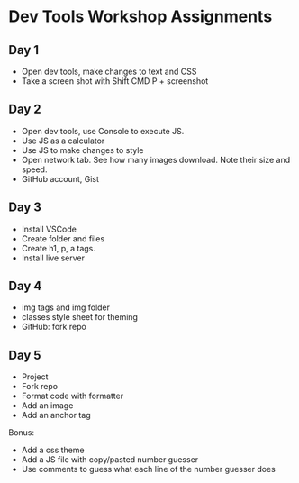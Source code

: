 # Dev Tools Workshop Assignments

## Day 1

* Open dev tools, make changes to text and CSS
* Take a screen shot with Shift CMD P + screenshot

## Day 2

* Open dev tools, use Console to execute JS.
* Use JS as a calculator
* Use JS to make changes to style
* Open network tab. See how many images download. Note their size and speed.
* GitHub account, Gist

## Day 3

* Install VSCode
* Create folder and files
* Create h1, p, a tags.
* Install live server

## Day 4

* img tags and img folder
* classes style sheet for theming
* GitHub: fork repo

## Day 5

* Project
* Fork repo
* Format code with formatter
* Add an image
* Add an anchor tag

Bonus:

* Add a css theme
* Add a JS file with copy/pasted number guesser
* Use comments to guess what each line of the number guesser does